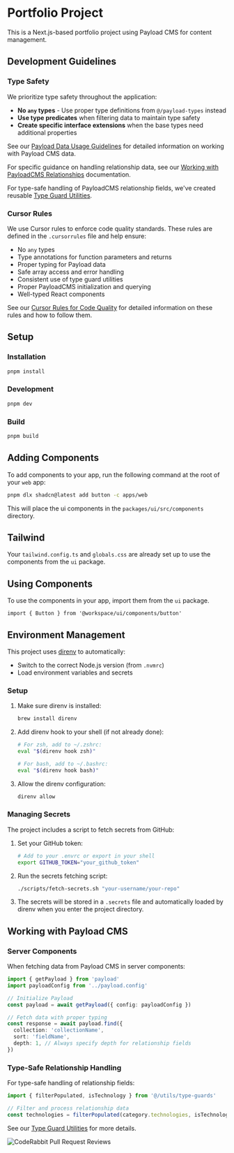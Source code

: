 # Portfolio Project

This is a Next.js-based portfolio project using Payload CMS for content management.

## Development Guidelines

### Type Safety

We prioritize type safety throughout the application:

- **No `any` types** - Use proper type definitions from `@/payload-types` instead
- **Use type predicates** when filtering data to maintain type safety
- **Create specific interface extensions** when the base types need additional properties

See our [Payload Data Usage Guidelines](./docs/payload-data-usage.md) for detailed information on working with Payload CMS data.

For specific guidance on handling relationship data, see our [Working with PayloadCMS Relationships](./docs/payload-relationships.md) documentation.

For type-safe handling of PayloadCMS relationship fields, we've created reusable [Type Guard Utilities](./docs/payload-type-guards.md).

### Cursor Rules

We use Cursor rules to enforce code quality standards. These rules are defined in the `.cursorrules` file and help ensure:

- No `any` types
- Type annotations for function parameters and returns
- Proper typing for Payload data
- Safe array access and error handling
- Consistent use of type guard utilities
- Proper PayloadCMS initialization and querying
- Well-typed React components

See our [Cursor Rules for Code Quality](./docs/cursor-rules.md) for detailed information on these rules and how to follow them.

## Setup

### Installation

```bash
pnpm install
```

### Development

```bash
pnpm dev
```

### Build

```bash
pnpm build
```

## Adding Components

To add components to your app, run the following command at the root of your `web` app:

```bash
pnpm dlx shadcn@latest add button -c apps/web
```

This will place the ui components in the `packages/ui/src/components` directory.

## Tailwind

Your `tailwind.config.ts` and `globals.css` are already set up to use the components from the `ui` package.

## Using Components

To use the components in your app, import them from the `ui` package.

```tsx
import { Button } from '@workspace/ui/components/button'
```

## Environment Management

This project uses [direnv](https://direnv.net/) to automatically:
- Switch to the correct Node.js version (from `.nvmrc`)
- Load environment variables and secrets

### Setup

1. Make sure direnv is installed:
   ```bash
   brew install direnv
   ```

2. Add direnv hook to your shell (if not already done):
   ```bash
   # For zsh, add to ~/.zshrc:
   eval "$(direnv hook zsh)"
   
   # For bash, add to ~/.bashrc:
   eval "$(direnv hook bash)"
   ```

3. Allow the direnv configuration:
   ```bash
   direnv allow
   ```

### Managing Secrets

The project includes a script to fetch secrets from GitHub:

1. Set your GitHub token:
   ```bash
   # Add to your .envrc or export in your shell
   export GITHUB_TOKEN="your_github_token"
   ```

2. Run the secrets fetching script:
   ```bash
   ./scripts/fetch-secrets.sh "your-username/your-repo"
   ```

3. The secrets will be stored in a `.secrets` file and automatically loaded by direnv when you enter the project directory.

## Working with Payload CMS

### Server Components

When fetching data from Payload CMS in server components:

```typescript
import { getPayload } from 'payload'
import payloadConfig from '../payload.config'

// Initialize Payload
const payload = await getPayload({ config: payloadConfig })

// Fetch data with proper typing
const response = await payload.find({
  collection: 'collectionName',
  sort: 'fieldName',
  depth: 1, // Always specify depth for relationship fields
})
```

### Type-Safe Relationship Handling

For type-safe handling of relationship fields:

```typescript
import { filterPopulated, isTechnology } from '@/utils/type-guards'

// Filter and process relationship data
const technologies = filterPopulated(category.technologies, isTechnology)
```

See our [Type Guard Utilities](./docs/payload-type-guards.md) for more details.

![CodeRabbit Pull Request Reviews](https://img.shields.io/coderabbit/prs/github/Blurri/portfolio?utm_source=oss&utm_medium=github&utm_campaign=Blurri%2Fportfolio&labelColor=171717&color=FF570A&link=https%3A%2F%2Fcoderabbit.ai&label=CodeRabbit+Reviews)